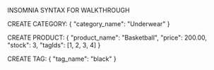 INSOMNIA SYNTAX FOR WALKTHROUGH

CREATE CATEGORY:
{
    "category_name": "Underwear"
}

CREATE PRODUCT:
    {
      "product_name": "Basketball",
      "price": 200.00,
      "stock": 3,
      "tagIds": [1, 2, 3, 4]
    }

CREATE TAG:
 {
    "tag_name": "black"
  }


